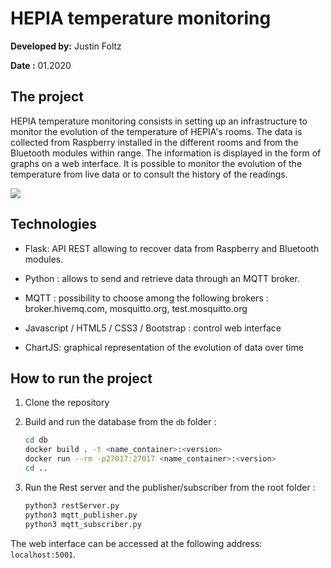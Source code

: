 # HEPIA temperature monitoring

**Developed by:** Justin Foltz

**Date :** 01.2020

## The project

HEPIA temperature monitoring consists in setting up an infrastructure to monitor the evolution of the temperature of HEPIA's rooms. The data is collected from Raspberry installed in the different rooms and from the Bluetooth modules within range. The information is displayed in the form of graphs on a web interface. It is possible to monitor the evolution of the temperature from live data or to consult the history of the readings.

![](/home/justin/Documents/github/TemperatureMonitoring/img/desktop.jpg)

## Technologies

- Flask: API REST allowing to recover data from Raspberry and Bluetooth modules.

- Python : allows to send and retrieve data through an MQTT broker.

- MQTT : possibility to choose among the following brokers : broker.hivemq.com, mosquitto.org, test.mosquitto.org

- Javascript / HTML5 / CSS3 / Bootstrap : control web interface

- ChartJS: graphical representation of the evolution of data over time


## How to run the project

1. Clone the repository

2. Build and run the database from the `db` folder :

   ```bash
   cd db
   docker build . -t <name_container>:<version>
   docker run --rm -p27017:27017 <name_container>:<version>
   cd ..
   ```

3. Run the Rest server and the publisher/subscriber from the root folder :

   ```bash
   python3 restServer.py
   python3 mqtt_publisher.py
   python3 mqtt_subscriber.py
   ```

The web interface can be accessed at the following address: `localhost:5001`.

